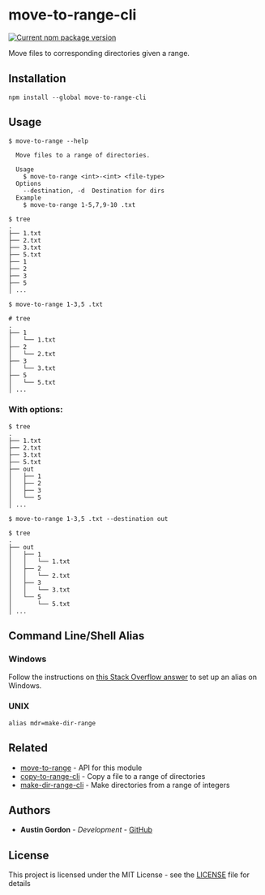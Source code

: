 # move-to-range-cli

[![Current npm package version](https://img.shields.io/npm/v/move-to-range-cli.svg)](https://www.npmjs.com/package/move-to-range-cli) 

Move files to corresponding directories given a range.

## Installation

`npm install --global move-to-range-cli`

## Usage

```
$ move-to-range --help

  Move files to a range of directories.

  Usage
    $ move-to-range <int>-<int> <file-type>
  Options
    --destination, -d  Destination for dirs
  Example
    $ move-to-range 1-5,7,9-10 .txt
```

```
$ tree
.
├── 1.txt
├── 2.txt
├── 3.txt
├── 5.txt
├── 1
├── 2
├── 3
├── 5
│ ...

$ move-to-range 1-3,5 .txt

# tree
.
├── 1
│   └── 1.txt
├── 2
│   └── 2.txt
├── 3
│   └── 3.txt
├── 5
│   └── 5.txt
│ ...
```

### With options:

```
$ tree
.
├── 1.txt
├── 2.txt
├── 3.txt
├── 5.txt
├── out
│   ├── 1
│   ├── 2
│   ├── 3
│   └── 5
│ ...

$ move-to-range 1-3,5 .txt --destination out

$ tree
.
├── out
│   ├── 1
│   │   └── 1.txt
│   ├── 2
│   │   └── 2.txt
│   ├── 3
│   │   └── 3.txt
│   └── 5
│       └── 5.txt
│ ...
```

## Command Line/Shell Alias

### Windows

Follow the instructions on [this Stack Overflow answer](https://stackoverflow.com/a/21040825/8268314) to set up an alias on Windows.

### UNIX

```
alias mdr=make-dir-range
```

## Related

- [move-to-range](https://github.com/hutsoninc/move-to-range) - API for this module
- [copy-to-range-cli](https://github.com/hutsoninc/copy-to-range-cli) - Copy a file to a range of directories
- [make-dir-range-cli](https://github.com/hutsoninc/make-dir-range-cli) - Make directories from a range of integers

## Authors

* **Austin Gordon** - *Development* - [GitHub](https://github.com/AustinLeeGordon)

## License

This project is licensed under the MIT License - see the [LICENSE](LICENSE) file for details